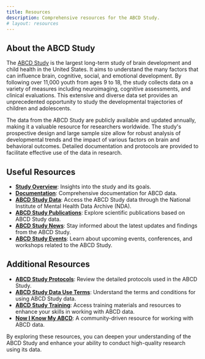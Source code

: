 ```yaml
---
title: Resources
description: Comprehensive resources for the ABCD Study.
# layout: resources
---
```


## About the ABCD Study

The [ABCD Study](https://abcdstudy.org/) is the largest long-term study of brain development and child health in the United States. It aims to understand the many factors that can influence brain, cognitive, social, and emotional development. By following over 11,000 youth from ages 9 to 18, the study collects data on a variety of measures including neuroimaging, cognitive assessments, and clinical evaluations. This extensive and diverse data set provides an unprecedented opportunity to study the developmental trajectories of children and adolescents.

The data from the ABCD Study are publicly available and updated annually, making it a valuable resource for researchers worldwide. The study's prospective design and large sample size allow for robust analysis of developmental trends and the impact of various factors on brain and behavioral outcomes. Detailed documentation and protocols are provided to facilitate effective use of the data in research.

## Useful Resources

- **[Study Overview](https://abcdstudy.org/)**: Insights into the study and its goals.
- **[Documentation](https://abcdstudy.org/documents/)**: Comprehensive documentation for ABCD data.
- **[ABCD Study Data](https://nda.nih.gov/abcd)**: Access the ABCD Study data through the National Institute of Mental Health Data Archive (NDA).
- **[ABCD Study Publications](https://abcdstudy.org/scientists-publications.html)**: Explore scientific publications based on ABCD Study data.
- **[ABCD Study News](https://abcdstudy.org/news.html)**: Stay informed about the latest updates and findings from the ABCD Study.
- **[ABCD Study Events](https://abcdstudy.org/events.html)**: Learn about upcoming events, conferences, and workshops related to the ABCD Study.

## Additional Resources

- **[ABCD Study Protocols](https://abcdstudy.org/scientists-protocols.html)**: Review the detailed protocols used in the ABCD Study.
- **[ABCD Study Data Use Terms](https://abcdstudy.org/scientists-data-use.html)**: Understand the terms and conditions for using ABCD Study data.
- **[ABCD Study Training](https://abcdstudy.org/scientists-training.html)**: Access training materials and resources to enhance your skills in working with ABCD data.
- **[Now I Know My ABCD](now-i-know-my-abcd.github.io)**: A community-driven resource for working with ABCD data.

By exploring these resources, you can deepen your understanding of the ABCD Study and enhance your ability to conduct high-quality research using its data.

